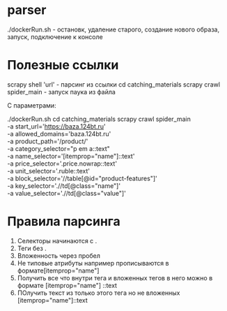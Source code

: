 # parser

./dockerRun.sh - остановк, удаление старого, создание нового образа, запуск, подключение к консоле

# Полезные ссылки
scrapy shell 'url' - парсинг из ссылки
cd catching_materials
scrapy crawl spider_main - запуск паука из файла


С параметрами:

./dockerRun.sh 
cd catching_materials
scrapy crawl spider_main \
    -a start_url='https://baza.124bt.ru' \
    -a allowed_domains='baza.124bt.ru' \
    -a product_path='/product/' \
    -a category_selector="p em a::text" \
    -a name_selector='[itemprop="name"]::text' \
    -a price_selector='.price.nowrap::text' \
    -a unit_selector='.ruble::text' \
    -a block_selector='//table[@id="product-features"]' \
    -a key_selector='.//td[@class="name"]' \
    -a value_selector='.//td[@class="value"]'




# Правила парсинга

1. Селекторы начинаются с .
2. Теги без .
3. Вложенность через пробел
4. Не типовые атрибуты например прописываются в формате[itemprop="name"]
5. Получить все что внутри тега и вложенных тегов в него можно в формате [itemprop="name"] ::text
6. ПОлучить текст из только этого тега но не вложенных [itemprop="name"]::text